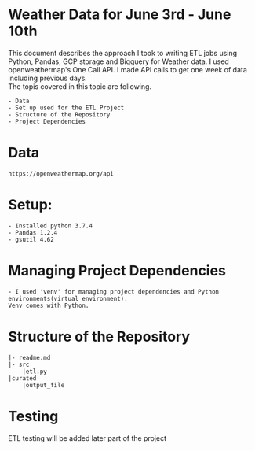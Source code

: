 # Weather Data for June 3rd - June 10th

This document describes the approach I took to writing ETL jobs using Python, Pandas, GCP storage and Biqquery for Weather data.
I used openweathermap's One Call API.  I made API calls to get one week of data including previous days.  
The topis covered in this topic are following.
    
    - Data
    - Set up used for the ETL Project
    - Structure of the Repository
    - Project Dependencies
    
# Data
    https://openweathermap.org/api
# Setup:
    - Installed python 3.7.4
    - Pandas 1.2.4
    - gsutil 4.62
# Managing Project Dependencies
    - I used 'venv' for managing project dependencies and Python environments(virtual environment).
    Venv comes with Python.
# Structure of the Repository
    |- readme.md
    |- src
        |etl.py
    |curated
        |output_file
# Testing
ETL testing will be added later part of the project
    



